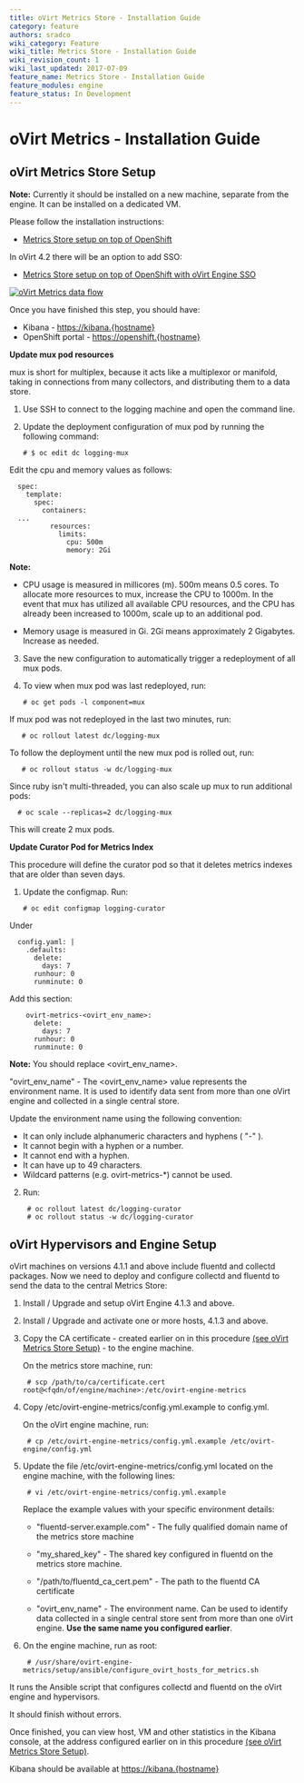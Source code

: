 ```yaml
---
title: oVirt Metrics Store - Installation Guide
category: feature
authors: sradco
wiki_category: Feature
wiki_title: Metrics Store - Installation Guide
wiki_revision_count: 1
wiki_last_updated: 2017-07-09
feature_name: Metrics Store - Installation Guide
feature_modules: engine
feature_status: In Development
---
```

# oVirt Metrics - Installation Guide

## oVirt Metrics Store Setup ##

**Note:** Currently it should be installed on a new machine, separate from the engine. 
It can be installed on a dedicated VM. 

Please follow the installation instructions:

  * [Metrics Store setup on top of OpenShift](https://github.com/ViaQ/Main/blob/master/README-mux.md)

In oVirt 4.2 there will be an option to add SSO:
  * [Metrics Store setup on top of OpenShift with oVirt Engine SSO](https://www.ovirt.org/blog/2017/05/openshift-openId-integration-with-engine-sso/)


[![oVirt Metrics data flow](/images/wiki/oVirtMetricsDataFlow.jpg)](images/wiki/oVirtMetricsDataFlow.jpg)

Once you have finished this step, you should have:

  * Kibana - <https://kibana.{hostname}>
  * OpenShift portal - <https://openshift.{hostname}>
  
  

**Update mux pod resources**

mux is short for multiplex, because it acts like a multiplexor or manifold,
taking in connections from many collectors, and distributing them to a data
store. 

1. Use SSH to connect to the logging machine and open the command line.

2. Update the deployment configuration of mux pod by running the following command:

       # $ oc edit dc logging-mux

Edit the cpu and memory values as follows:

      spec:
        template:
          spec:
            containers:
      ...
              resources:
                limits:
                  cpu: 500m
                  memory: 2Gi

**Note:**
   - CPU usage is measured in millicores (m). 500m means 0.5 cores. To allocate more resources to mux, increase the CPU to 1000m.
   In the event that mux has utilized all available CPU resources, and the CPU has already been increased to 1000m, scale up to an additional pod.
   
   - Memory usage is measured in Gi. 2Gi means approximately 2 Gigabytes. Increase as needed.

   
3. Save the new configuration to automatically trigger a redeployment of all mux pods.

4. To view when mux pod was last redeployed, run:

       # oc get pods -l component=mux

If mux pod was not redeployed in the last two minutes, run:

       # oc rollout latest dc/logging-mux

To follow the deployment until the new mux pod is rolled out, run:

       # oc rollout status -w dc/logging-mux


Since ruby isn't multi-threaded, you can also scale up mux to run additional pods:

      # oc scale --replicas=2 dc/logging-mux

This will create 2 mux pods.




**Update Curator Pod for Metrics Index**

This procedure will define the curator pod so that it deletes metrics indexes that are older than seven days.

1. Update the configmap. Run:

       # oc edit configmap logging-curator

Under 

      config.yaml: |
        .defaults:
          delete:
            days: 7
          runhour: 0
          runminute: 0

Add this section:

        ovirt-metrics-<ovirt_env_name>:
          delete:
            days: 7
          runhour: 0
          runminute: 0
    
**Note:**
You should replace <ovirt_env_name>.

"ovirt_env_name" - The <ovirt_env_name> value represents the environment name. It is used to identify data sent from more than one oVirt engine and collected in a single central store.
     
Update the environment name using the following convention:
  - It can only include alphanumeric characters and hyphens ( "-" ).
  - It cannot begin with a hyphen or a number.
  - It cannot end with a hyphen.
  - It can have up to 49 characters.
  - Wildcard patterns (e.g. ovirt-metrics-*) cannot be used.

2. Run:

        # oc rollout latest dc/logging-curator
        # oc rollout status -w dc/logging-curator



## oVirt Hypervisors and Engine Setup ##

oVirt machines on versions 4.1.1 and above include fluentd and collectd packages.
Now we need to deploy and configure collectd and fluentd to send the data to the central Metrics Store:

1. Install / Upgrade and setup oVirt Engine 4.1.3 and above.

2. Install / Upgrade and activate one or more hosts, 4.1.3 and above.

3. Copy the CA certificate - created earlier on in this procedure [(see oVirt Metrics Store Setup)](https://github.com/ViaQ/Main/blob/master/README-mux.md#getting-the-shared_key-and-ca-cert) - to the engine machine.


   On the metrics store machine, run:

        # scp /path/to/ca/certificate.cert root@<fqdn/of/engine/machine>:/etc/ovirt-engine-metrics

4. Copy  /etc/ovirt-engine-metrics/config.yml.example  to config.yml.

   On the oVirt engine machine, run:

        # cp /etc/ovirt-engine-metrics/config.yml.example /etc/ovirt-engine/config.yml

5. Update the file /etc/ovirt-engine-metrics/config.yml located on the engine machine, with the following lines:

        # vi /etc/ovirt-engine-metrics/config.yml.example

    Replace the example values with your specific environment details:
     
     * "fluentd-server.example.com" - The fully qualified domain name of the metrics store machine
     
     * "my_shared_key" - The shared key configured in fluentd on the metrics store machine.
     
     * "/path/to/fluentd_ca_cert.pem" - The path to the fluentd CA certificate
     
     * "ovirt_env_name" - The environment name. Can be used to identify data collected in a single central store sent from more than one oVirt engine. **Use the same name you configured earlier**.

6. On the engine machine, run as root:

        # /usr/share/ovirt-engine-metrics/setup/ansible/configure_ovirt_hosts_for_metrics.sh

It runs the Ansible script that configures collectd and fluentd on the oVirt engine and hypervisors.

It should finish without errors.

Once finished, you can view host, VM and other statistics in the Kibana console, at the address configured earlier on in this procedure [(see oVirt Metrics Store Setup)](https://github.com/ViaQ/Main/blob/master/README-mux.md#running-kibana).

Kibana should be available at <https://kibana.{hostname}>

